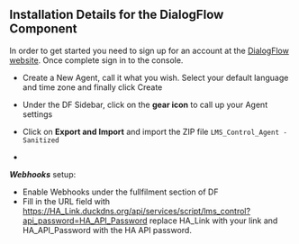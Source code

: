 ## Installation Details for the DialogFlow Component
In order to get started you need to sign up for an account at the [DialogFlow website](https://dialogflow.com).  Once complete sign in to the console.
  - Create a New Agent, call it what you wish. Select your default language and time zone and finally click Create
  - Under the DF Sidebar, click on the **gear icon** to call up your Agent settings
  - Click on **Export and Import** and import the ZIP file `LMS_Control_Agent - Sanitized`

  - 


**_Webhooks_** setup:
- Enable Webhooks under the fullfilment section of DF
- Fill in the URL field with https://HA_Link.duckdns.org/api/services/script/lms_control?api_password=HA_API_Password replace HA_Link with your link and HA_API_Password with the HA API password.
